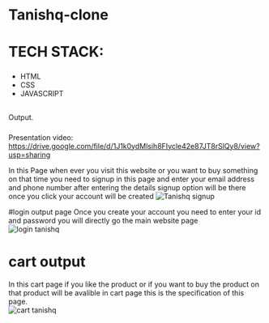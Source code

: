 # Tanishq-clone
# TECH STACK:
###
- HTML
- CSS
- JAVASCRIPT
##
Output.
###
Presentation video:
https://drive.google.com/file/d/1J1k0ydMlsih8FIycle42e87JT8rSlQy8/view?usp=sharing

In this Page when ever you visit this website or you want to buy something on that time you need to signup in this page and enter your email address and phone number 
after entering the details signup option will be there once you click your account will be created 
![Tanishq signup](https://user-images.githubusercontent.com/77868484/196020630-8523f96b-d5fd-437d-a3ed-d038cf9d4091.jpg)

#login output page
Once you create your account you need to enter your id and password you will directly go the main website page  
![login tanishq](https://user-images.githubusercontent.com/77868484/196020792-5130d764-fa31-41dc-9b42-286aaa00ae41.jpg)
# cart output
In this cart page if you like the product or if you want to buy the product on that product will be avalible in cart page this is the specification of this page.  
![cart tanishq](https://user-images.githubusercontent.com/77868484/196020915-eb701d2c-7222-4833-b14c-d03a0bfb1d08.jpg)
